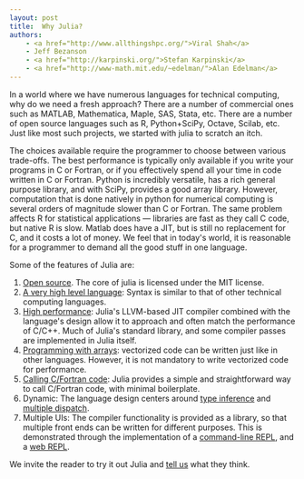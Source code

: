 ```yaml
---
layout: post
title:  Why Julia?
authors:
    - <a href="http://www.allthingshpc.org/">Viral Shah</a>
    - Jeff Bezanson
    - <a href="http://karpinski.org/">Stefan Karpinski</a>
    - <a href="http://www-math.mit.edu/~edelman/">Alan Edelman</a>
---
```


In a world where we have numerous languages for technical computing,
why do we need a fresh approach? There are a number of commercial ones
such as MATLAB, Mathematica, Maple, SAS, Stata, etc. There are a
number of open source languages such as R, Python+SciPy, Octave,
Scilab, etc. Just like most such projects, we started with julia to
scratch an itch.

The choices available require the programmer to choose between various
trade-offs. The best performance is typically only available if you
write your programs in C or Fortran, or if you effectively spend all
your time in code written in C or Fortran. Python is incredibly
versatile, has a rich general purpose library, and with SciPy,
provides a good array library. However, computation that is done
natively in python for numerical computing is several orders of
magnitude slower than C or Fortran. The same problem affects R for
statistical applications — libraries are fast as they call C code, but
native R is slow. Matlab does have a JIT, but is still no replacement
for C, and it costs a lot of money. We feel that in today's world, it
is reasonable for a programmer to demand all the good stuff in one
language.

Some of the features of Julia are:

1. <a href="https://github.com/JuliaLang/julia/blob/master/LICENSE.md">Open source</a>. The core of julia is licensed under the MIT license.
2. <a href="https://github.com/JuliaLang/julia/wiki/Getting-Started">A very high level language</a>: Syntax is similar to that of other
technical computing languages.
3. <a href="http://www.julialang.org/">High performance</a>: Julia's
LLVM-based JIT compiler combined with the language's design allow it
to approach and often match the performance of C/C++. Much of Julia's
standard library, and some compiler passes are implemented in Julia
itself.
4. <a
href="https://github.com/JuliaLang/julia/wiki/Arrays">Programming with
arrays</a>: vectorized code can be written just like in other
languages. However, it is not mandatory to write vectorized code for
performance.
5. <a
href="https://github.com/JuliaLang/julia/wiki/Calling-C-and-Fortran-Code">Calling
C/Fortran code</a>: Julia provides a simple and straightforward way to
call C/Fortran code, with minimal boilerplate.
6. Dynamic: The language design centers around <a
href="https://github.com/JuliaLang/julia/wiki/Types">type
inference</a> and <a
href="https://github.com/JuliaLang/julia/wiki/Methods">multiple
dispatch</a>.
7. Multiple UIs: The compiler functionality is provided as a library,
so that multiple front ends can be written for different
purposes. This is demonstrated through the implementation of a <a
href="https://github.com/JuliaLang/julia/wiki/Getting-Started#wiki-Installation-and-Running">command-line
REPL</a>, and a <a href="http://julialang.org/images/web_repl.png">web
REPL</a>.

We invite the reader to try it out Julia and <a
href="http://groups.google.com/group/julia-dev/">tell us</a> what they
think.

